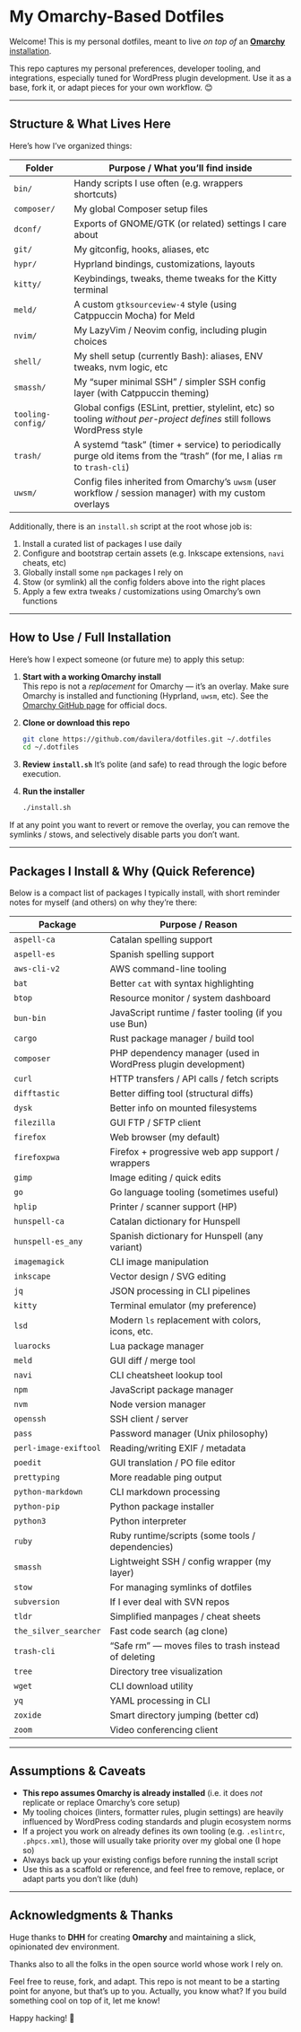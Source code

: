 # My Omarchy-Based Dotfiles

Welcome! This is my personal dotfiles, meant to live _on top of_ an [**Omarchy**
installation](https://github.com/basecamp/omarchy).

This repo captures my personal preferences, developer tooling, and integrations,
especially tuned for WordPress plugin development. Use it as a base, fork it, or
adapt pieces for your own workflow. 😊

---

## Structure & What Lives Here

Here’s how I’ve organized things:

| Folder            | Purpose / What you’ll find inside                                                                                         |
| ----------------- | ------------------------------------------------------------------------------------------------------------------------- |
| `bin/`            | Handy scripts I use often (e.g. wrappers shortcuts)                                                                       |
| `composer/`       | My global Composer setup files                                                                                            |
| `dconf/`          | Exports of GNOME/GTK (or related) settings I care about                                                                   |
| `git/`            | My gitconfig, hooks, aliases, etc                                                                                         |
| `hypr/`           | Hyprland bindings, customizations, layouts                                                                                |
| `kitty/`          | Keybindings, tweaks, theme tweaks for the Kitty terminal                                                                  |
| `meld/`           | A custom `gtksourceview-4` style (using Catppuccin Mocha) for Meld                                                        |
| `nvim/`           | My LazyVim / Neovim config, including plugin choices                                                                      |
| `shell/`          | My shell setup (currently Bash): aliases, ENV tweaks, nvm logic, etc                                                      |
| `smassh/`         | My “super minimal SSH” / simpler SSH config layer (with Catppuccin theming)                                               |
| `tooling-config/` | Global configs (ESLint, prettier, stylelint, etc) so tooling _without per-project defines_ still follows WordPress style  |
| `trash/`          | A systemd “task” (timer + service) to periodically purge old items from the “trash” (for me, I alias `rm` to `trash-cli`) |
| `uwsm/`           | Config files inherited from Omarchy’s `uwsm` (user workflow / session manager) with my custom overlays                    |

Additionally, there is an `install.sh` script at the root whose job is:

1. Install a curated list of packages I use daily
2. Configure and bootstrap certain assets (e.g. Inkscape extensions, `navi`
   cheats, etc)
3. Globally install some `npm` packages I rely on
4. Stow (or symlink) all the config folders above into the right places
5. Apply a few extra tweaks / customizations using Omarchy’s own functions

---

## How to Use / Full Installation

Here’s how I expect someone (or future me) to apply this setup:

1. **Start with a working Omarchy install**  
   This repo is not a _replacement_ for Omarchy — it’s an overlay. Make sure
   Omarchy is installed and functioning (Hyprland, `uwsm`, etc). See the [Omarchy
   GitHub page](https://github.com/basecamp/omarchy) for official docs.

2. **Clone or download this repo**

    ```bash
    git clone https://github.com/davilera/dotfiles.git ~/.dotfiles
    cd ~/.dotfiles
    ```

3. **Review `install.sh`**
   It’s polite (and safe) to read through the logic before execution.

4. **Run the installer**

    ```bash
    ./install.sh
    ```

If at any point you want to revert or remove the overlay, you can remove the
symlinks / stows, and selectively disable parts you don’t want.

---

## Packages I Install & Why (Quick Reference)

Below is a compact list of packages I typically install, with short reminder
notes for myself (and others) on why they’re there:

| Package               | Purpose / Reason                                              |
| --------------------- | ------------------------------------------------------------- |
| `aspell-ca`           | Catalan spelling support                                      |
| `aspell-es`           | Spanish spelling support                                      |
| `aws-cli-v2`          | AWS command-line tooling                                      |
| `bat`                 | Better `cat` with syntax highlighting                         |
| `btop`                | Resource monitor / system dashboard                           |
| `bun-bin`             | JavaScript runtime / faster tooling (if you use Bun)          |
| `cargo`               | Rust package manager / build tool                             |
| `composer`            | PHP dependency manager (used in WordPress plugin development) |
| `curl`                | HTTP transfers / API calls / fetch scripts                    |
| `difftastic`          | Better diffing tool (structural diffs)                        |
| `dysk`                | Better info on mounted filesystems                            |
| `filezilla`           | GUI FTP / SFTP client                                         |
| `firefox`             | Web browser (my default)                                      |
| `firefoxpwa`          | Firefox + progressive web app support / wrappers              |
| `gimp`                | Image editing / quick edits                                   |
| `go`                  | Go language tooling (sometimes useful)                        |
| `hplip`               | Printer / scanner support (HP)                                |
| `hunspell-ca`         | Catalan dictionary for Hunspell                               |
| `hunspell-es_any`     | Spanish dictionary for Hunspell (any variant)                 |
| `imagemagick`         | CLI image manipulation                                        |
| `inkscape`            | Vector design / SVG editing                                   |
| `jq`                  | JSON processing in CLI pipelines                              |
| `kitty`               | Terminal emulator (my preference)                             |
| `lsd`                 | Modern `ls` replacement with colors, icons, etc.              |
| `luarocks`            | Lua package manager                                           |
| `meld`                | GUI diff / merge tool                                         |
| `navi`                | CLI cheatsheet lookup tool                                    |
| `npm`                 | JavaScript package manager                                    |
| `nvm`                 | Node version manager                                          |
| `openssh`             | SSH client / server                                           |
| `pass`                | Password manager (Unix philosophy)                            |
| `perl-image-exiftool` | Reading/writing EXIF / metadata                               |
| `poedit`              | GUI translation / PO file editor                              |
| `prettyping`          | More readable ping output                                     |
| `python-markdown`     | CLI markdown processing                                       |
| `python-pip`          | Python package installer                                      |
| `python3`             | Python interpreter                                            |
| `ruby`                | Ruby runtime/scripts (some tools / dependencies)              |
| `smassh`              | Lightweight SSH / config wrapper (my layer)                   |
| `stow`                | For managing symlinks of dotfiles                             |
| `subversion`          | If I ever deal with SVN repos                                 |
| `tldr`                | Simplified manpages / cheat sheets                            |
| `the_silver_searcher` | Fast code search (ag clone)                                   |
| `trash-cli`           | “Safe rm” — moves files to trash instead of deleting          |
| `tree`                | Directory tree visualization                                  |
| `wget`                | CLI download utility                                          |
| `yq`                  | YAML processing in CLI                                        |
| `zoxide`              | Smart directory jumping (better cd)                           |
| `zoom`                | Video conferencing client                                     |

---

## Assumptions & Caveats

- **This repo assumes Omarchy is already installed** (i.e. it does _not_ replicate
    or replace Omarchy’s core setup)
- My tooling choices (linters, formatter rules, plugin settings) are heavily
    influenced by WordPress coding standards and plugin ecosystem norms
- If a project you work on already defines its own tooling (e.g. `.eslintrc`,
    `.phpcs.xml`), those will usually take priority over my global one (I hope
    so)
- Always back up your existing configs before running the install script
- Use this as a scaffold or reference, and feel free to remove, replace, or
    adapt parts you don’t like (duh)

---

## Acknowledgments & Thanks

Huge thanks to **DHH** for creating **Omarchy** and maintaining a slick,
opinionated dev environment.

Thanks also to all the folks in the open source world whose work I rely on.

Feel free to reuse, fork, and adapt. This repo is not meant to be a starting
point for anyone, but that’s up to you. Actually, you know what? If you build
something cool on top of it, let me know!

Happy hacking! 🧵
